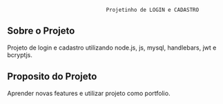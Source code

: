                                     Projetinho de LOGIN e CADASTRO




Sobre o Projeto
-------------------------------------------------------------------------------------------------
Projeto de login e cadastro utilizando node.js, js, mysql, handlebars, jwt e bcryptjs.


Proposito do Projeto
--------------------------------------------------------------------------------------------------
Aprender novas features e utilizar projeto como portfolio.

